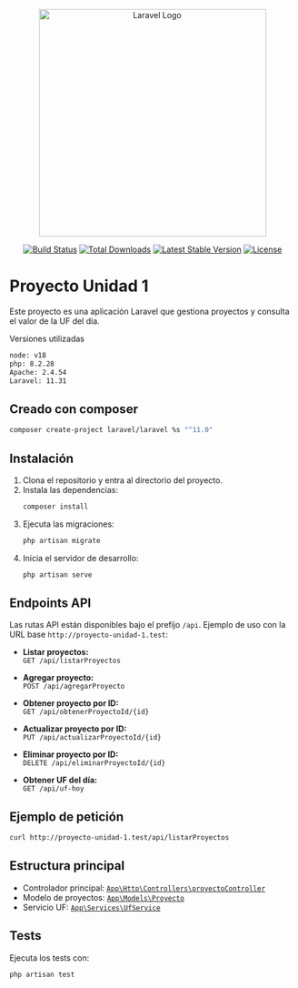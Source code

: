 <p align="center"><a href="https://laravel.com" target="_blank"><img src="https://raw.githubusercontent.com/laravel/art/master/logo-lockup/5%20SVG/2%20CMYK/1%20Full%20Color/laravel-logolockup-cmyk-red.svg" width="400" alt="Laravel Logo"></a></p>

<p align="center">
<a href="https://github.com/laravel/framework/actions"><img src="https://github.com/laravel/framework/workflows/tests/badge.svg" alt="Build Status"></a>
<a href="https://packagist.org/packages/laravel/framework"><img src="https://img.shields.io/packagist/dt/laravel/framework" alt="Total Downloads"></a>
<a href="https://packagist.org/packages/laravel/framework"><img src="https://img.shields.io/packagist/v/laravel/framework" alt="Latest Stable Version"></a>
<a href="https://packagist.org/packages/laravel/framework"><img src="https://img.shields.io/packagist/l/laravel/framework" alt="License"></a>
</p>

# Proyecto Unidad 1

Este proyecto es una aplicación Laravel que gestiona proyectos y consulta el valor de la UF del día.

Versiones utilizadas
```sh
node: v18
php: 8.2.28
Apache: 2.4.54
Laravel: 11.31
```

## Creado con composer
   ```sh
   composer create-project laravel/laravel %s "^11.0"
   ```
## Instalación

1. Clona el repositorio y entra al directorio del proyecto.
2. Instala las dependencias:
   ```sh
   composer install
   ```
3. Ejecuta las migraciones:
   ```sh
   php artisan migrate
   ```
4. Inicia el servidor de desarrollo:
   ```sh
   php artisan serve
   ```

## Endpoints API

Las rutas API están disponibles bajo el prefijo `/api`. Ejemplo de uso con la URL base `http://proyecto-unidad-1.test`:

- **Listar proyectos:**  
  `GET /api/listarProyectos`

- **Agregar proyecto:**  
  `POST /api/agregarProyecto`

- **Obtener proyecto por ID:**  
  `GET /api/obtenerProyectoId/{id}`

- **Actualizar proyecto por ID:**  
  `PUT /api/actualizarProyectoId/{id}`

- **Eliminar proyecto por ID:**  
  `DELETE /api/eliminarProyectoId/{id}`

- **Obtener UF del día:**  
  `GET /api/uf-hoy`

## Ejemplo de petición

```sh
curl http://proyecto-unidad-1.test/api/listarProyectos
```

## Estructura principal

- Controlador principal: [`App\Http\Controllers\proyectoController`](proyecto1/proyecto1/app/Http/Controllers/proyectoController.php)
- Modelo de proyectos: [`App\Models\Proyecto`](proyecto1/proyecto1/app/Models/Proyecto.php)
- Servicio UF: [`App\Services\UfService`](proyecto1/proyecto1/app/Services/UfService.php)

## Tests

Ejecuta los tests con:

```sh
php artisan test
```

##